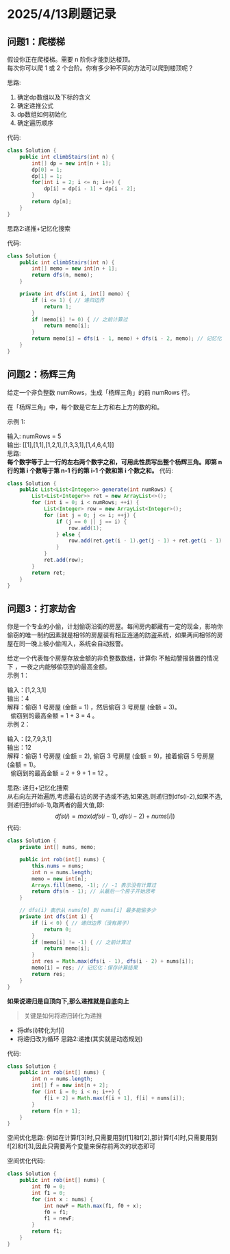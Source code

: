 # 2025/4/13刷题记录

## 问题1：爬楼梯
假设你正在爬楼梯。需要 n 阶你才能到达楼顶。  
每次你可以爬 1 或 2 个台阶。你有多少种不同的方法可以爬到楼顶呢？  

思路:  
1. 确定dp数组以及下标的含义  
2. 确定递推公式  
3. dp数组如何初始化  
4. 确定遍历顺序  

代码:
```java
class Solution {
    public int climbStairs(int n) {
        int[] dp = new int[n + 1];
        dp[0] = 1;
        dp[1] = 1;
        for(int i = 2; i <= n; i++) {
            dp[i] = dp[i - 1] + dp[i - 2];
        }
        return dp[n];
    }
}
```
思路2:递推+记忆化搜索

代码:
```java
class Solution {
    public int climbStairs(int n) {
        int[] memo = new int[n + 1];
        return dfs(n, memo);
    }

    private int dfs(int i, int[] memo) {
        if (i <= 1) { // 递归边界
            return 1;
        }
        if (memo[i] != 0) { // 之前计算过
            return memo[i];
        }
        return memo[i] = dfs(i - 1, memo) + dfs(i - 2, memo); // 记忆化
    }
}
```

## 问题2：杨辉三角
给定一个非负整数 numRows，生成「杨辉三角」的前 numRows 行。

在「杨辉三角」中，每个数是它左上方和右上方的数的和。

示例 1:

输入: numRows = 5  
输出: [[1],[1,1],[1,2,1],[1,3,3,1],[1,4,6,4,1]]  
思路:  
**每个数字等于上一行的左右两个数字之和，可用此性质写出整个杨辉三角。即第 n 行的第 i 个数等于第 n-1 行的第 i-1 个数和第 i 个数之和。**
代码:
```java
class Solution {
    public List<List<Integer>> generate(int numRows) {
        List<List<Integer>> ret = new ArrayList<>();
        for (int i = 0; i < numRows; ++i) {
            List<Integer> row = new ArrayList<Integer>();
            for (int j = 0; j <= i; ++j) {
                if (j == 0 || j == i) {
                    row.add(1);
                } else {
                    row.add(ret.get(i - 1).get(j - 1) + ret.get(i - 1).get(j));
                }
            }
            ret.add(row);
        }
        return ret;
    }
}
```

## 问题3：打家劫舍
你是一个专业的小偷，计划偷窃沿街的房屋。每间房内都藏有一定的现金，影响你偷窃的唯一制约因素就是相邻的房屋装有相互连通的防盗系统，如果两间相邻的房屋在同一晚上被小偷闯入，系统会自动报警。  

给定一个代表每个房屋存放金额的非负整数数组，计算你 不触动警报装置的情况下 ，一夜之内能够偷窃到的最高金额。  
示例 1：

输入：[1,2,3,1]  
输出：4  
解释：偷窃 1 号房屋 (金额 = 1) ，然后偷窃 3 号房屋 (金额 = 3)。  
     偷窃到的最高金额 = 1 + 3 = 4 。  
示例 2：

输入：[2,7,9,3,1]    
输出：12  
解释：偷窃 1 号房屋 (金额 = 2), 偷窃 3 号房屋 (金额 = 9)，接着偷窃 5 号房屋 (金额 = 1)。  
     偷窃到的最高金额 = 2 + 9 + 1 = 12 。  

思路: 递归+记忆化搜索  
从右向左开始遍历,考虑最右边的房子选或不选,如果选,则递归到dfs(i-2),如果不选,则递归到dfs(i-1),取两者的最大值,即:
$$
dfs(i)=max(dfs(i-1),dfs(i-2)+nums[i])
$$
代码:
```java
class Solution {
    private int[] nums, memo;

    public int rob(int[] nums) {
        this.nums = nums;
        int n = nums.length;
        memo = new int[n];
        Arrays.fill(memo, -1); // -1 表示没有计算过
        return dfs(n - 1); // 从最后一个房子开始思考
    }

    // dfs(i) 表示从 nums[0] 到 nums[i] 最多能偷多少
    private int dfs(int i) {
        if (i < 0) { // 递归边界（没有房子）
            return 0;
        }
        if (memo[i] != -1) { // 之前计算过
            return memo[i];
        }
        int res = Math.max(dfs(i - 1), dfs(i - 2) + nums[i]);
        memo[i] = res; // 记忆化：保存计算结果
        return res;
    }
}
```
**如果说递归是自顶向下,那么递推就是自底向上**
> 关键是如何将递归转化为递推
- 将dfs(i)转化为f[i]
- 将递归改为循环
思路2:递推(其实就是动态规划)

代码:
```java
class Solution {
    public int rob(int[] nums) {
        int n = nums.length;
        int[] f = new int[n + 2];
        for (int i = 0; i < n; i++) {
            f[i + 2] = Math.max(f[i + 1], f[i] + nums[i]);
        }
        return f[n + 1];
    }
}
```
空间优化思路:
例如在计算f[3]时,只需要用到f[1]和f[2],那计算f[4]时,只需要用到f[2]和f[3],因此只需要两个变量来保存前两次的状态即可

空间优化代码:
```java
class Solution {
    public int rob(int[] nums) {
        int f0 = 0;
        int f1 = 0;
        for (int x : nums) {
            int newF = Math.max(f1, f0 + x);
            f0 = f1;
            f1 = newF;
        }
        return f1;
    }
}
```


